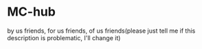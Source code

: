 # MC-hub
by us friends, for us friends, of us friends(please just tell me if this description is problematic, I'll change it)
